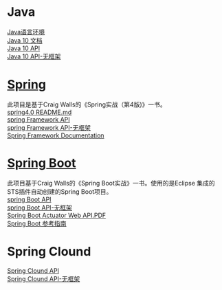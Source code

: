 # Java
[Java语言环境](http://www.oracle.com/technetwork/java/index-136113.html)<br/>
[Java 10 文档](https://docs.oracle.com/javase/10)<br/>
[Java 10 API](https://docs.oracle.com/javase/10/docs/api/index.html?overview-summary.html)<br/>
[Java 10 API-无框架](https://docs.oracle.com/javase/10/docs/api/overview-summary.html)<br/>


# [Spring](https://github.com/mutistic/mutistic.spring/blob/master/com.mutistic.spring/README.md)
此项目是基于Craig Walls的《Spring实战（第4版)》一书。<br/>
[spring4.0 README.md](https://github.com/mutistic/mutistic.spring/blob/master/com.mutistic.boot/src/main/java/com/mutistic/annotation/README.md)<br/>
[spring Framework API](https://docs.spring.io/spring/docs/current/javadoc-api)<br/>
[spring Framework API-无框架](https://docs.spring.io/spring/docs/current/javadoc-api/overview-summary.html)<br/>
[Spring Framework Documentation](https://docs.spring.io/spring/docs/current/spring-framework-reference)<br/>

# [Spring Boot](https://github.com/mutistic/mutistic.spring/blob/master/com.mutistic.boot/README.md)
此项目基于Craig Walls的《Spring Boot实战》一书。使用的是Eclipse 集成的 STS插件自动创建的Spring Boot项目。<br/>
[spring Boot API](https://docs.spring.io/spring-boot/docs/current/api)<br/>
[spring Boot API-无框架](https://docs.spring.io/spring-boot/docs/current/api/overview-summary.html)<br/>
[Spring Boot Actuator Web API.PDF](https://docs.spring.io/spring-boot/docs/current/actuator-api/pdf/spring-boot-actuator-web-api.pdf)<br/>
[Spring Boot 参考指南](https://docs.spring.io/spring-boot/docs/current/reference/html/index.html)

# Spring Clound
[Spring Clound API](https://docs.spring.io/spring-cloud/docs/current/api)<br/>
[Spring Clound API-无框架](https://docs.spring.io/spring-cloud/docs/current/api/overview-summary.html)<br/>
